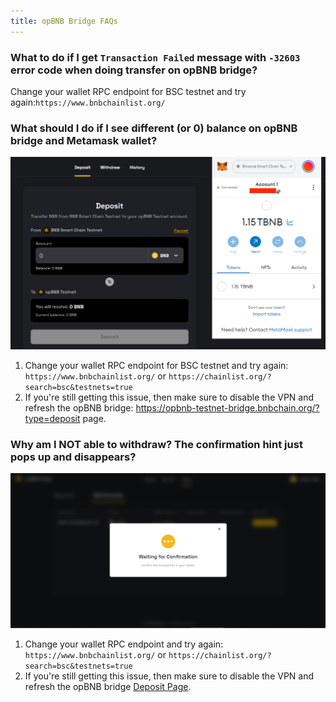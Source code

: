 ```yaml
---
title: opBNB Bridge FAQs
---
```


### What to do if I get `Transaction Failed` message with `-32603` error code when doing transfer on opBNB bridge? 

Change your wallet RPC endpoint for BSC testnet and try again:`https://www.bnbchainlist.org/`

### What should I do if I see different (or 0) balance on opBNB bridge and Metamask wallet? 
![Error](../../static/img/faqs/MM%20bal%20mismatch.png)
1. Change your wallet RPC endpoint for BSC testnet and try again: `https://www.bnbchainlist.org/` or `https://chainlist.org/?search=bsc&testnets=true`
2. If you're still getting this issue, then make sure to disable the VPN and refresh the opBNB bridge: https://opbnb-testnet-bridge.bnbchain.org/?type=deposit page.

### Why am I NOT able to withdraw? The confirmation hint just pops up and disappears?

![Error](../../static/img/faqs/opBNB%20Withdraw%20confirmation.png)

1. Change your wallet RPC endpoint and try again: `https://www.bnbchainlist.org/` or `https://chainlist.org/?search=bsc&testnets=true`
2. If you're still getting this issue, then make sure to disable the VPN and refresh the opBNB bridge [Deposit Page](https://opbnb-testnet-bridge.bnbchain.org/?type=deposit).
